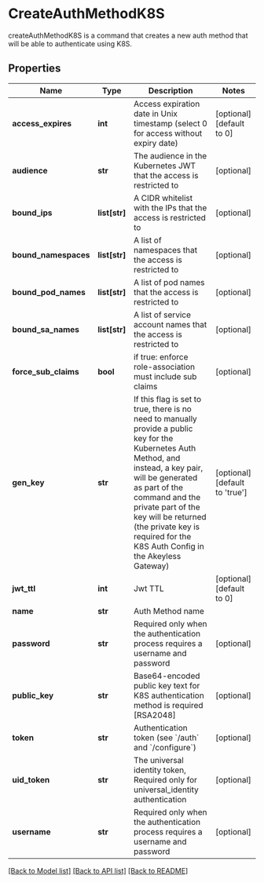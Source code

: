 # CreateAuthMethodK8S

createAuthMethodK8S is a command that creates a new auth method that will be able to authenticate using K8S.
## Properties
Name | Type | Description | Notes
------------ | ------------- | ------------- | -------------
**access_expires** | **int** | Access expiration date in Unix timestamp (select 0 for access without expiry date) | [optional] [default to 0]
**audience** | **str** | The audience in the Kubernetes JWT that the access is restricted to | [optional] 
**bound_ips** | **list[str]** | A CIDR whitelist with the IPs that the access is restricted to | [optional] 
**bound_namespaces** | **list[str]** | A list of namespaces that the access is restricted to | [optional] 
**bound_pod_names** | **list[str]** | A list of pod names that the access is restricted to | [optional] 
**bound_sa_names** | **list[str]** | A list of service account names that the access is restricted to | [optional] 
**force_sub_claims** | **bool** | if true: enforce role-association must include sub claims | [optional] 
**gen_key** | **str** | If this flag is set to true, there is no need to manually provide a public key for the Kubernetes Auth Method, and instead, a key pair, will be generated as part of the command and the private part of the key will be returned (the private key is required for the K8S Auth Config in the Akeyless Gateway) | [optional] [default to 'true']
**jwt_ttl** | **int** | Jwt TTL | [optional] [default to 0]
**name** | **str** | Auth Method name | 
**password** | **str** | Required only when the authentication process requires a username and password | [optional] 
**public_key** | **str** | Base64-encoded public key text for K8S authentication method is required [RSA2048] | [optional] 
**token** | **str** | Authentication token (see &#x60;/auth&#x60; and &#x60;/configure&#x60;) | [optional] 
**uid_token** | **str** | The universal identity token, Required only for universal_identity authentication | [optional] 
**username** | **str** | Required only when the authentication process requires a username and password | [optional] 

[[Back to Model list]](../README.md#documentation-for-models) [[Back to API list]](../README.md#documentation-for-api-endpoints) [[Back to README]](../README.md)


